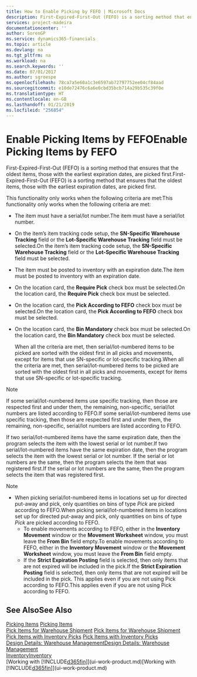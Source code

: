 ```yaml
---
title: How to Enable Picking by FEFO | Microsoft Docs
description: First-Expired-First-Out (FEFO) is a sorting method that ensures that the oldest items, those with the earliest expiration dates, are picked first.
services: project-madeira
documentationcenter: ''
author: SorenGP
ms.service: dynamics365-financials
ms.topic: article
ms.devlang: na
ms.tgt_pltfrm: na
ms.workload: na
ms.search.keywords: ''
ms.date: 07/01/2017
ms.author: sgroespe
ms.openlocfilehash: 78ca7a5e60a1c3e6597ab72797752ee04cf84aad
ms.sourcegitcommit: e10de72476c6a6e0cbd35bcb714a29b535c39f0e
ms.translationtype: HT
ms.contentlocale: en-GB
ms.lasthandoff: 01/21/2019
ms.locfileid: "256854"
---
```

# <a name="enable-picking-items-by-fefo"></a><span data-ttu-id="a9f25-103">Enable Picking Items by FEFO</span><span class="sxs-lookup"><span data-stu-id="a9f25-103">Enable Picking Items by FEFO</span></span>
<span data-ttu-id="a9f25-104">First-Expired-First-Out (FEFO) is a sorting method that ensures that the oldest items, those with the earliest expiration dates, are picked first.</span><span class="sxs-lookup"><span data-stu-id="a9f25-104">First-Expired-First-Out (FEFO) is a sorting method that ensures that the oldest items, those with the earliest expiration dates, are picked first.</span></span>  

 <span data-ttu-id="a9f25-105">This functionality only works when the following criteria are met:</span><span class="sxs-lookup"><span data-stu-id="a9f25-105">This functionality only works when the following criteria are met:</span></span>  

- <span data-ttu-id="a9f25-106">The item must have a serial/lot number.</span><span class="sxs-lookup"><span data-stu-id="a9f25-106">The item must have a serial/lot number.</span></span>  
- <span data-ttu-id="a9f25-107">On the item’s item tracking code setup, the **SN-Specific Warehouse Tracking** field or the **Lot-Specific Warehouse Tracking** field must be selected.</span><span class="sxs-lookup"><span data-stu-id="a9f25-107">On the item’s item tracking code setup, the **SN-Specific Warehouse Tracking** field or the **Lot-Specific Warehouse Tracking** field must be selected.</span></span>  
- <span data-ttu-id="a9f25-108">The item must be posted to inventory with an expiration date.</span><span class="sxs-lookup"><span data-stu-id="a9f25-108">The item must be posted to inventory with an expiration date.</span></span>  
- <span data-ttu-id="a9f25-109">On the location card, the **Require Pick** check box must be selected.</span><span class="sxs-lookup"><span data-stu-id="a9f25-109">On the location card, the **Require Pick** check box must be selected.</span></span>  
- <span data-ttu-id="a9f25-110">On the location card, the **Pick According to FEFO** check box must be selected.</span><span class="sxs-lookup"><span data-stu-id="a9f25-110">On the location card, the **Pick According to FEFO** check box must be selected.</span></span>  
- <span data-ttu-id="a9f25-111">On the location card, the **Bin Mandatory** check box must be selected.</span><span class="sxs-lookup"><span data-stu-id="a9f25-111">On the location card, the **Bin Mandatory** check box must be selected.</span></span>  

  <span data-ttu-id="a9f25-112">When all the criteria are met, then serial/lot-numbered items to be picked are sorted with the oldest first in all picks and movements, except for items that use SN-specific or lot-specific tracking.</span><span class="sxs-lookup"><span data-stu-id="a9f25-112">When all the criteria are met, then serial/lot-numbered items to be picked are sorted with the oldest first in all picks and movements, except for items that use SN-specific or lot-specific tracking.</span></span>  

> [!NOTE]  
>  <span data-ttu-id="a9f25-113">If some serial/lot-numbered items use specific tracking, then those are respected first and under them, the remaining, non-specific, serial/lot numbers are listed according to FEFO.</span><span class="sxs-lookup"><span data-stu-id="a9f25-113">If some serial/lot-numbered items use specific tracking, then those are respected first and under them, the remaining, non-specific, serial/lot numbers are listed according to FEFO.</span></span>  

 <span data-ttu-id="a9f25-114">If two serial/lot-numbered items have the same expiration date, then the program selects the item with the lowest serial or lot number.</span><span class="sxs-lookup"><span data-stu-id="a9f25-114">If two serial/lot-numbered items have the same expiration date, then the program selects the item with the lowest serial or lot number.</span></span> <span data-ttu-id="a9f25-115">If the serial or lot numbers are the same, then the program selects the item that was registered first.</span><span class="sxs-lookup"><span data-stu-id="a9f25-115">If the serial or lot numbers are the same, then the program selects the item that was registered first.</span></span>  

> [!NOTE]
> - <span data-ttu-id="a9f25-116">When picking serial/lot-numbered items in locations set up for directed put-away and pick, only quantities on bins of type *Pick* are picked according to FEFO.</span><span class="sxs-lookup"><span data-stu-id="a9f25-116">When picking serial/lot-numbered items in locations set up for directed put-away and pick, only quantities on bins of type *Pick* are picked according to FEFO.</span></span>  
>   -   <span data-ttu-id="a9f25-117">To enable movements according to FEFO, either in the **Inventory Movement** window or the **Movement Worksheet** window, you must leave the **From Bin** field empty.</span><span class="sxs-lookup"><span data-stu-id="a9f25-117">To enable movements according to FEFO, either in the **Inventory Movement** window or the **Movement Worksheet** window, you must leave the **From Bin** field empty.</span></span>  
>   -   <span data-ttu-id="a9f25-118">If the **Strict Expiration Posting** field is selected, then only items that are not expired will be included in the pick.</span><span class="sxs-lookup"><span data-stu-id="a9f25-118">If the **Strict Expiration Posting** field is selected, then only items that are not expired will be included in the pick.</span></span> <span data-ttu-id="a9f25-119">This applies even if you are not using Pick according to FEFO.</span><span class="sxs-lookup"><span data-stu-id="a9f25-119">This applies even if you are not using Pick according to FEFO.</span></span>  

## <a name="see-also"></a><span data-ttu-id="a9f25-120">See Also</span><span class="sxs-lookup"><span data-stu-id="a9f25-120">See Also</span></span>  
<span data-ttu-id="a9f25-121">[Picking Items](warehouse-pick-items.md) </span><span class="sxs-lookup"><span data-stu-id="a9f25-121">[Picking Items](warehouse-pick-items.md) </span></span>  
<span data-ttu-id="a9f25-122">[Pick Items for Warehouse Shipment](warehouse-how-to-pick-items-for-warehouse-shipment.md) </span><span class="sxs-lookup"><span data-stu-id="a9f25-122">[Pick Items for Warehouse Shipment](warehouse-how-to-pick-items-for-warehouse-shipment.md) </span></span>  
<span data-ttu-id="a9f25-123">[Pick Items with Inventory Picks](warehouse-how-to-pick-items-with-inventory-picks.md) </span><span class="sxs-lookup"><span data-stu-id="a9f25-123">[Pick Items with Inventory Picks](warehouse-how-to-pick-items-with-inventory-picks.md) </span></span>  
[<span data-ttu-id="a9f25-124">Design Details: Warehouse Management</span><span class="sxs-lookup"><span data-stu-id="a9f25-124">Design Details: Warehouse Management</span></span>](design-details-warehouse-management.md)  
[<span data-ttu-id="a9f25-125">Inventory</span><span class="sxs-lookup"><span data-stu-id="a9f25-125">Inventory</span></span>](inventory-manage-inventory.md)  
<span data-ttu-id="a9f25-126">[Working with [!INCLUDE[d365fin](includes/d365fin_md.md)]](ui-work-product.md)</span><span class="sxs-lookup"><span data-stu-id="a9f25-126">[Working with [!INCLUDE[d365fin](includes/d365fin_md.md)]](ui-work-product.md)</span></span>
